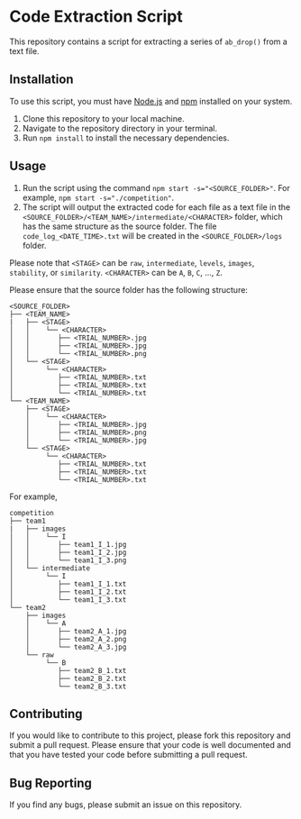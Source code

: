 # Code Extraction Script

This repository contains a script for extracting a series of `ab_drop()` from a text file.

## Installation

To use this script, you must have <a href="https://nodejs.org/en/" target="_new">Node.js</a> and <a href="https://www.npmjs.com/" target="_new">npm</a> installed on your system.

1. Clone this repository to your local machine.
2. Navigate to the repository directory in your terminal.
3. Run `npm install` to install the necessary dependencies.

## Usage

1. Run the script using the command `npm start -s="<SOURCE_FOLDER>"`. For example, `npm start -s="./competition"`.
2. The script will output the extracted code for each file as a text file in the `<SOURCE_FOLDER>/<TEAM_NAME>/intermediate/<CHARACTER>` folder, which has the same structure as the source folder. The file `code_log_<DATE_TIME>.txt` will be created in the `<SOURCE_FOLDER>/logs` folder.

Please note that `<STAGE>` can be `raw`, `intermediate`, `levels`, `images`, `stability`, or `similarity`. `<CHARACTER>` can be `A`, `B`, `C`, ..., `Z`.

Please ensure that the source folder has the following structure:

```
<SOURCE_FOLDER>
├── <TEAM_NAME>
|   ├── <STAGE>
│   │    └── <CHARACTER>
│   │       ├── <TRIAL_NUMBER>.jpg
│   │       ├── <TRIAL_NUMBER>.jpg
│   │       └── <TRIAL_NUMBER>.png
│   └── <STAGE>
│        └── <CHARACTER>
│           ├── <TRIAL_NUMBER>.txt
│           ├── <TRIAL_NUMBER>.txt
│           └── <TRIAL_NUMBER>.txt
└── <TEAM_NAME>
    ├── <STAGE>
    │    └── <CHARACTER>
    │       ├── <TRIAL_NUMBER>.jpg
    │       ├── <TRIAL_NUMBER>.png
    │       └── <TRIAL_NUMBER>.jpg
    └── <STAGE>
         └── <CHARACTER>
            ├── <TRIAL_NUMBER>.txt
            ├── <TRIAL_NUMBER>.txt
            └── <TRIAL_NUMBER>.txt
```

For example,

```
competition
├── team1
|   ├── images
│   │    └── I
│   │       ├── team1_I_1.jpg
│   │       ├── team1_I_2.jpg
│   │       └── team1_I_3.png
│   └── intermediate
│        └── I
│           ├── team1_I_1.txt
│           ├── team1_I_2.txt
│           └── team1_I_3.txt
└── team2
    ├── images
    │    └── A
    │       ├── team2_A_1.jpg
    │       ├── team2_A_2.png
    │       └── team2_A_3.jpg
    └── raw
         └── B
            ├── team2_B_1.txt
            ├── team2_B_2.txt
            └── team2_B_3.txt
```

## Contributing

If you would like to contribute to this project, please fork this repository and submit a pull request. Please ensure that your code is well documented and that you have tested your code before submitting a pull request.

## Bug Reporting

If you find any bugs, please submit an issue on this repository.